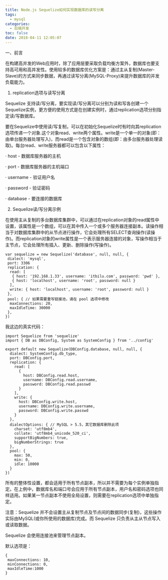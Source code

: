 ```yaml
---
title: Node.js Sequelize如何实现数据库的读写分离
tags:
  - mysql
categories:
  - 后端开发
toc: false
date: 2018-04-11 12:05:07
---
```


一、前言

在构建高并发的Web应用时，除了应用层要采取负载均衡方案外，数据库也要支持高可用和高并发性。使用较多的数据库优化方案是：通过主从复制(Master-Slave)的方式来同步数据，再通过读写分离(MySQL-Proxy)来提升数据库的并发负载能力。

1. replication选项与读写分离

Sequelize 支持读/写分离，要实现读/写分离可以分别为读和写各创建一个Sequelize实例，更方便的使用方式是在创建实例时，通过replication选项分别指定读/写数据库。

要在Sequelize中使用读/写复制，可以在初始化Sequelize时有时向其replication选项传递一个对象.这个对象read、write两个属性。write是一个单一的对象(即：由单台服务器处理写入)，而read是一个包含对象的数组(即：由多台服务器处理读取)。每台read、write服务器都可以包含以下属性：

· host - 数据库服务器的主机

· port - 数据库服务器的主机端口

· username - 验证用户名

· password - 验证密码

· database - 要连接的数据库

2. Sequelize读/写分离示例

在使用主从复制的多台数据库集群中，可以通过在replication对象的read属性中设置，该属性是一个数组，可以在其中传入一个或多个服务器连接副本。读操作相当于对数据库集群中的从节点进行操作，它会处理所有SELECT查询操作(读操作)。而replication对象的write属性是一个表示服务器连接的对象，写操作相当于主节点，它会处理所有插入、更新、删除操作(写操作)。

```
var sequelize = new Sequelize('database', null, null, {
 dialect: 'mysql',
 port: 3306
 replication: {
  read: [
   { host: '192.168.1.33', username: 'itbilu.com', password: 'pwd' },
   { host: 'localhost', username: 'root', password: null }
  ],
  write: { host: 'localhost', username: 'root', password: null }
 },
 pool: { // 如果需要重写链接池，请在 pool 选项中修改
  maxConnections: 20,
  maxIdleTime: 30000
 },
})
```

我这边的真实代码：

```
import Sequelize from 'sequelize'
import { DB as DBConfig, System as SystemConfig } from '../config'

export default new Sequelize(DBConfig.database, null, null, {
  dialect: SystemConfig.db_type,
  port: DBConfig.port,
  replication: {
    read: [
      {
        host: DBConfig.read.host,
        username: DBConfig.read.username,
        password: DBConfig.read.passwd
      }
    ],
    write: {
      host: DBConfig.write.host,
      username: DBConfig.write.username,
      password: DBConfig.write.passwd
    }
  },
  dialectOptions: { // MySQL > 5.5，其它数据库删除此项
    charset: 'utf8mb4',
    collate: 'utf8mb4_unicode_520_ci',
    supportBigNumbers: true,
    bigNumberStrings: true
  },
  pool: {
    max: 50,
    min: 0,
    idle: 10000
  }
})

```

所有的整体性设置，都会适用于所有节点副本，所以并不需要为每个实例单独指定。在上例中，数据库名和端口号会应用于所有节点副本，用户名和密码选项也同样适用。如果某一节点副本不使用全局设置，则需要在replication选项中单独指定。

注意：Sequelize 并不会设置主从复制节点及节点间的数据同步(复制)，这些操作实际由MySQL(或你所使用的数据库)完成。而 Sequelize 只负责从主从节点写入或读取数据。

Sequelize 会使用连接池来管理节点副本。

默认选项是：

```
{
 maxConnections: 10,
 minConnections: 0,
 maxIdleTime:1000
}
```
